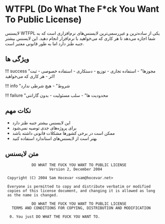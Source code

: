 # WTFPL (Do What The F*ck You Want To Public License)

لایسنس WTFPL یکی از ساده‌ترین و غیررسمی‌ترین لایسنس‌های نرم‌افزاری است که به شما اجازه می‌دهد تا هر کاری که می‌خواهید با نرم‌افزار انجام دهید. این لایسنس بیشتر جنبه طنز دارد اما به طور قانونی معتبر است.

## ویژگی ها

!!! success "مجوزها"
    - استفاده تجاری
    - توزیع
    - دستکاری
    - استفاده خصوصی
    - ثبت اثر
    - هر کاری که می‌خواهید!

!!! info "شروط"
    - هیچ شرطی ندارد

!!! failure "محدودیت ها"
    - سلب مسئولیت
    - بدون گارانتی

## نکات مهم

- این لایسنس بیشتر جنبه طنز دارد
- برای پروژه‌های جدی توصیه نمی‌شود
- ممکن است در برخی کشورها مشکلات قانونی داشته باشد
- بهتر است از لایسنس‌های استاندارد استفاده کنید

## متن لایسنس
```
            DO WHAT THE FUCK YOU WANT TO PUBLIC LICENSE
                    Version 2, December 2004

 Copyright (C) 2004 Sam Hocevar <sam@hocevar.net>

 Everyone is permitted to copy and distribute verbatim or modified
 copies of this license document, and changing it is allowed as long
 as the name is changed.

            DO WHAT THE FUCK YOU WANT TO PUBLIC LICENSE
   TERMS AND CONDITIONS FOR COPYING, DISTRIBUTION AND MODIFICATION

  0. You just DO WHAT THE FUCK YOU WANT TO.
```
